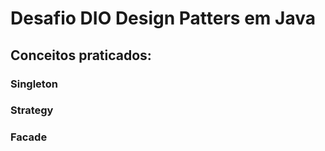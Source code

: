 # Desafio DIO Design Patters em Java

## Conceitos praticados:

### Singleton
### Strategy
### Facade
